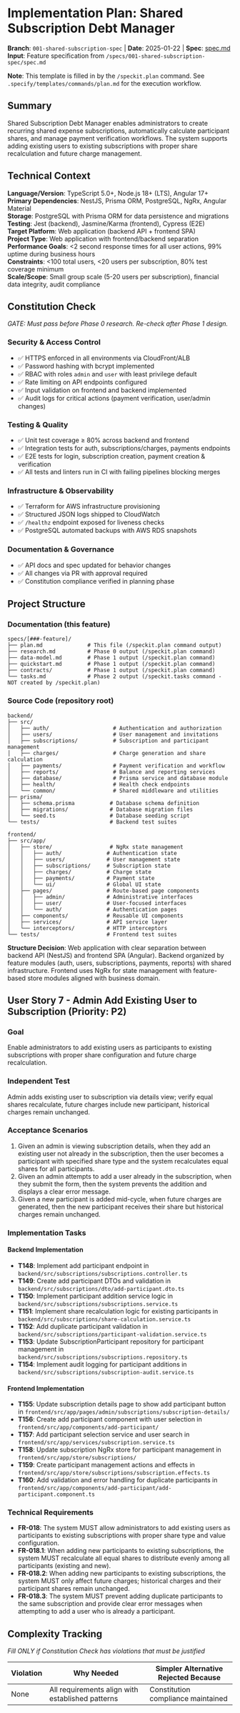 # Implementation Plan: Shared Subscription Debt Manager

**Branch**: `001-shared-subscription-spec` | **Date**: 2025-01-22 | **Spec**: [spec.md](./spec.md)
**Input**: Feature specification from `/specs/001-shared-subscription-spec/spec.md`

**Note**: This template is filled in by the `/speckit.plan` command. See `.specify/templates/commands/plan.md` for the execution workflow.

## Summary

Shared Subscription Debt Manager enables administrators to create recurring shared expense subscriptions, automatically calculate participant shares, and manage payment verification workflows. The system supports adding existing users to existing subscriptions with proper share recalculation and future charge management.

## Technical Context

**Language/Version**: TypeScript 5.0+, Node.js 18+ (LTS), Angular 17+  
**Primary Dependencies**: NestJS, Prisma ORM, PostgreSQL, NgRx, Angular Material  
**Storage**: PostgreSQL with Prisma ORM for data persistence and migrations  
**Testing**: Jest (backend), Jasmine/Karma (frontend), Cypress (E2E)  
**Target Platform**: Web application (backend API + frontend SPA)  
**Project Type**: Web application with frontend/backend separation  
**Performance Goals**: <2 second response times for all user actions, 99% uptime during business hours  
**Constraints**: <100 total users, <20 users per subscription, 80% test coverage minimum  
**Scale/Scope**: Small group scale (5-20 users per subscription), financial data integrity, audit compliance

## Constitution Check

*GATE: Must pass before Phase 0 research. Re-check after Phase 1 design.*

### Security & Access Control
- ✅ HTTPS enforced in all environments via CloudFront/ALB
- ✅ Password hashing with bcrypt implemented
- ✅ RBAC with roles `admin` and `user` with least privilege default
- ✅ Rate limiting on API endpoints configured
- ✅ Input validation on frontend and backend implemented
- ✅ Audit logs for critical actions (payment verification, user/admin changes)

### Testing & Quality
- ✅ Unit test coverage ≥ 80% across backend and frontend
- ✅ Integration tests for auth, subscriptions/charges, payments endpoints
- ✅ E2E tests for login, subscription creation, payment creation & verification
- ✅ All tests and linters run in CI with failing pipelines blocking merges

### Infrastructure & Observability
- ✅ Terraform for AWS infrastructure provisioning
- ✅ Structured JSON logs shipped to CloudWatch
- ✅ `/healthz` endpoint exposed for liveness checks
- ✅ PostgreSQL automated backups with AWS RDS snapshots

### Documentation & Governance
- ✅ API docs and spec updated for behavior changes
- ✅ All changes via PR with approval required
- ✅ Constitution compliance verified in planning phase

## Project Structure

### Documentation (this feature)

```
specs/[###-feature]/
├── plan.md              # This file (/speckit.plan command output)
├── research.md          # Phase 0 output (/speckit.plan command)
├── data-model.md        # Phase 1 output (/speckit.plan command)
├── quickstart.md        # Phase 1 output (/speckit.plan command)
├── contracts/           # Phase 1 output (/speckit.plan command)
└── tasks.md             # Phase 2 output (/speckit.tasks command - NOT created by /speckit.plan)
```

### Source Code (repository root)

```
backend/
├── src/
│   ├── auth/                    # Authentication and authorization
│   ├── users/                   # User management and invitations
│   ├── subscriptions/           # Subscription and participant management
│   ├── charges/                 # Charge generation and share calculation
│   ├── payments/                # Payment verification and workflow
│   ├── reports/                 # Balance and reporting services
│   ├── database/                # Prisma service and database module
│   ├── health/                  # Health check endpoints
│   └── common/                  # Shared middleware and utilities
├── prisma/
│   ├── schema.prisma           # Database schema definition
│   ├── migrations/             # Database migration files
│   └── seed.ts                 # Database seeding script
└── tests/                      # Backend test suites

frontend/
├── src/app/
│   ├── store/                  # NgRx state management
│   │   ├── auth/              # Authentication state
│   │   ├── users/             # User management state
│   │   ├── subscriptions/     # Subscription state
│   │   ├── charges/           # Charge state
│   │   ├── payments/          # Payment state
│   │   └── ui/                # Global UI state
│   ├── pages/                 # Route-based page components
│   │   ├── admin/             # Administrative interfaces
│   │   ├── user/              # User-focused interfaces
│   │   └── auth/              # Authentication pages
│   ├── components/            # Reusable UI components
│   ├── services/              # API service layer
│   └── interceptors/          # HTTP interceptors
└── tests/                     # Frontend test suites
```

**Structure Decision**: Web application with clear separation between backend API (NestJS) and frontend SPA (Angular). Backend organized by feature modules (auth, users, subscriptions, payments, reports) with shared infrastructure. Frontend uses NgRx for state management with feature-based store modules aligned with business domain.

## User Story 7 - Admin Add Existing User to Subscription (Priority: P2)

### Goal
Enable administrators to add existing users as participants to existing subscriptions with proper share configuration and future charge recalculation.

### Independent Test
Admin adds existing user to subscription via details view; verify equal shares recalculate, future charges include new participant, historical charges remain unchanged.

### Acceptance Scenarios
1. Given an admin is viewing subscription details, when they add an existing user not already in the subscription, then the user becomes a participant with specified share type and the system recalculates equal shares for all participants.
2. Given an admin attempts to add a user already in the subscription, when they submit the form, then the system prevents the addition and displays a clear error message.
3. Given a new participant is added mid-cycle, when future charges are generated, then the new participant receives their share but historical charges remain unchanged.

### Implementation Tasks

#### Backend Implementation
- **T148**: Implement add participant endpoint in `backend/src/subscriptions/subscriptions.controller.ts`
- **T149**: Create add participant DTOs and validation in `backend/src/subscriptions/dto/add-participant.dto.ts`
- **T150**: Implement participant addition service logic in `backend/src/subscriptions/subscriptions.service.ts`
- **T151**: Implement share recalculation logic for existing participants in `backend/src/subscriptions/share-calculation.service.ts`
- **T152**: Add duplicate participant validation in `backend/src/subscriptions/participant-validation.service.ts`
- **T153**: Update SubscriptionParticipant repository for participant management in `backend/src/subscriptions/subscriptions.repository.ts`
- **T154**: Implement audit logging for participant additions in `backend/src/subscriptions/subscription-audit.service.ts`

#### Frontend Implementation  
- **T155**: Update subscription details page to show add participant button in `frontend/src/app/pages/admin/subscriptions/subscription-details/`
- **T156**: Create add participant component with user selection in `frontend/src/app/components/add-participant/`
- **T157**: Add participant selection service and user search in `frontend/src/app/services/subscription.service.ts`
- **T158**: Update subscription NgRx store for participant management in `frontend/src/app/store/subscriptions/`
- **T159**: Create participant management actions and effects in `frontend/src/app/store/subscriptions/subscription.effects.ts`
- **T160**: Add validation and error handling for duplicate participants in `frontend/src/app/components/add-participant/add-participant.component.ts`

### Technical Requirements
- **FR-018**: The system MUST allow administrators to add existing users as participants to existing subscriptions with proper share type and value configuration.
- **FR-018.1**: When adding new participants to existing subscriptions, the system MUST recalculate all equal shares to distribute evenly among all participants (existing and new).
- **FR-018.2**: When adding new participants to existing subscriptions, the system MUST only affect future charges; historical charges and their participant shares remain unchanged.
- **FR-018.3**: The system MUST prevent adding duplicate participants to the same subscription and provide clear error messages when attempting to add a user who is already a participant.

## Complexity Tracking

*Fill ONLY if Constitution Check has violations that must be justified*

| Violation | Why Needed | Simpler Alternative Rejected Because |
|-----------|------------|-------------------------------------|
| None | All requirements align with established patterns | Constitution compliance maintained |

